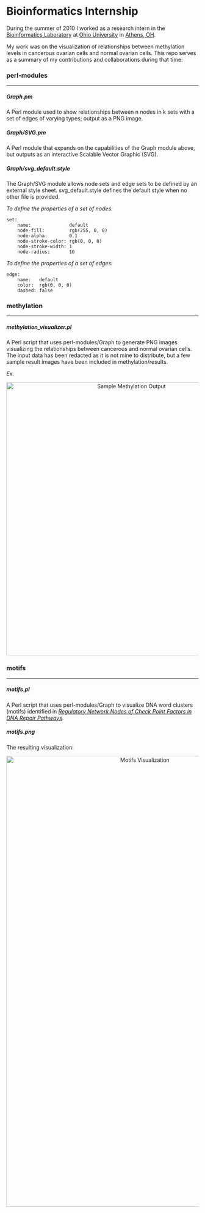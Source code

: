 # Bioinformatics Internship

During the summer of 2010 I worked as a research intern in the [Bioinformatics Laboratory](http://www.ohio.edu/bioinformatics/ "Ohio University Bioinformatics") at [Ohio University](http://www.ohio.edu/ "Ohio University Homepage") in [Athens, OH](https://www.google.com/maps/place/Athens,+OH+45701/@39.3344156,-82.1026,14z/data=!4m2!3m1!1s0x88487a8a2843c5d3:0x30b0012f06624a2b?hl=en "Map of Athens, OH"). 

My work was on the visualization of relationships between methylation levels in cancerous ovarian cells and normal ovarian cells.  This repo serves as a summary of my contributions and collaborations during that time:

### perl-modules
---

##### Graph.pm
 
A Perl module used to show relationships between n nodes in k sets with a set of edges of varying types; output as a PNG image.
    
##### Graph/SVG.pm
 
A Perl module that expands on the capabilities of the Graph module above, but outputs as an interactive Scalable Vector Graphic (SVG).

##### Graph/svg_default.style

The Graph/SVG module allows node sets and edge sets to be defined by an external style sheet. svg_default.style defines the default style when no other file is provided. 

*To define the properties of a set of nodes:*
```
set:
	name:              default
	node-fill:         rgb(255, 0, 0)
	node-alpha:        0.1
	node-stroke-color: rgb(0, 0, 0)
	node-stroke-width: 1
	node-radius:       10
```	
*To define the properties of a set of edges:*
```
edge:
	name:   default
	color:  rgb(0, 0, 0)
	dashed: false
```

### methylation
---

##### methylation_visualizer.pl

A Perl script that uses perl-modules/Graph to generate PNG images visualizing the relationships between cancerous and normal ovarian cells. The input data has been redacted as it is not mine to distribute, but a few sample result images have been included in methylation/results.

*Ex.*
<p align="center">
  <img src="https://raw.github.com/cswagner/bioinformatics-internship/master/methylation/results/top-10/methylation_data_minedge_filter_all_10_.png" alt="Sample Methylation Output" width=640 height=715/>
</p>

### motifs
---

##### motifs.pl

A Perl script that uses perl-modules/Graph to visualize DNA word clusters (motifs) identified in *[Regulatory Network Nodes of Check Point Factors in DNA Repair Pathways](http://dl.acm.org/citation.cfm?id=1854877 "Publication Link")*.

##### motifs.png

The resulting visualization:
<p align="center">
  <img src="https://raw.github.com/cswagner/bioinformatics-internship/master/motifs/motifs.png" alt="Motifs Visualization" width=710 height=1180/>
</p>
